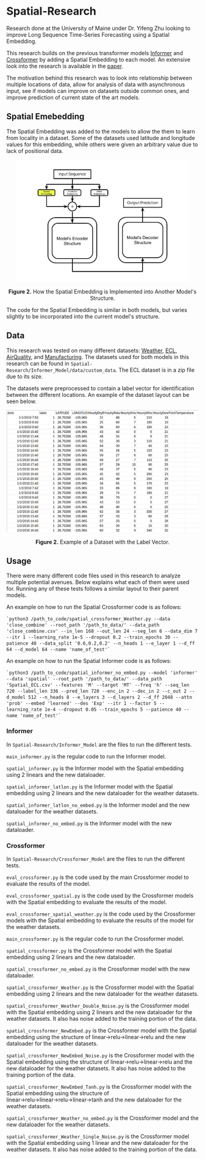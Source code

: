 # Spatial-Research
Research done at the University of Maine under Dr. Yifeng Zhu looking to improve Long Sequence Time-Series Forecasting using a Spatial Embedding. 

This research builds on the previous transformer models [Informer](https://github.com/zhouhaoyi/Informer2020) and [Crossformer](https://github.com/Thinklab-SJTU/Crossformer) by adding a Spatial Embedding to each model. An extensive look into the research is available in the [paper](https://digitalcommons.library.umaine.edu/etd/4049/). 

The motivation behind this research was to look into relationship between multiple locations of data, allow for analysis of data with asynchronous input, see if models can improve on datasets outside common ones, and improve prediction of current state of the art models. 


## Spatial Emebedding
The Spatial Embedding was added to the models to allow the them to learn from locality in a dataset. Some of the datasets used latitude and longitude values for this embedding, while others were given an arbitrary value due to lack of positional data.

<p align="center">
<img src=".\Photos\Spatial_Embedding.jpg" height = "320" alt="" align=center />
<br><br>
<b>Figure 2.</b> How the Spatial Embedding is Implemented into Another Model's Structure.
</p>

The code for the Spatial Embedding is similar in both models, but varies slightly to be incorporated into the current model's structure. 

## Data
This research was tested on many different datasets: [Weather](https://www.ncei.noaa.gov/data/local-climatological-data/), [ECL](https://doi.org/10.24432/C58C86), [AirQuality](https://doi.org/10.24432/C5RK5G), and [Manufacturing](https://www.kaggle.com/dsv/8684322). The datasets used for both models in this research can be found in `Spatial-Research/Informer_Model/data/custom_data`. The ECL dataset is in a zip file due to its size. 

The datasets were preprocessed to contain a label vector for identification between the different locations. An example of the dataset layout can be seen below.

<p align="center">
<img src=".\Photos\Dataset_Example.png" height = "320" alt="" align=center />
<br><br>
<b>Figure 2.</b> Example of a Dataset with the Label Vector.
</p>

## Usage
There were many different code files used in this research to analyze multiple potential avenues. Below explains what each of them were used for. Running any of these tests follows a similar layout to their parent models. 

An example on how to run the Spatial Crossformer code is as follows: 

    `python3 /path_to_code/spatial_crossformer_Weather.py --data 'close_combine' --root_path '/path_to_data/' --data_path 'close_combine.csv' --in_len 168 --out_len 24 --seg_len 6 --data_dim 7 --itr 1 --learning_rate 1e-5 --dropout 0.2 --train_epochs 30 --patience 40 --data_split '0.6,0.2,0.2' --n_heads 1 --e_layer 1 --d_ff 64 --d_model 64 --name 'name_of_test'`

An example on how to run the Spatial Informer code is as follows: 

    `python3 /path_to_code/spatial_informer_no_embed.py --model 'informer' --data 'spatial' --root_path '/path_to_data/' --data_path 'Spatial_ECL.csv' --features 'M' --target 'MT' --freq 'h' --seq_len 720 --label_len 336 --pred_len 720 --enc_in 2 --dec_in 2 --c_out 2 --d_model 512 --n_heads 8 --e_layers 3 --d_layers 2 --d_ff 2048 --attn 'prob' --embed 'learned' --des 'Exp' --itr 1 --factor 5 --learning_rate 1e-4 --dropout 0.05 --train_epochs 5 --patience 40 --name 'name_of_test'`


### Informer
In `Spatial-Research/Informer_Model` are the files to run the different tests. 

`main_informer.py` is the regular code to run the Informer model.

`spatial_informer.py` is the Informer model with the Spatial embedding using 2 linears and the new dataloader. 

`spatial_informer_latlon.py` is the Informer model with the Spatial embedding using 2 linears and the new dataloader for the weather datasets. 

`spatial_informer_latlon_no_embed.py` is the Informer model and the new dataloader for the weather datasets. 

`spatial_informer_no_embed.py` is the Informer model with the new dataloader. 

### Crossformer
In `Spatial-Research/Crossformer_Model` are the files to run the different tests.

`eval_crossformer.py` is the code used by the main Crossformer model to evaluate the results of the model.

`eval_crossformer_spatial.py` is the code used by the Crossformer models with the Spatial embedding to evaluate the results of the model.

`eval_crossformer_spatial_weather.py` is the code used by the Crossformer models with the Spatial embedding to evaluate the results of the model for the weather datasets.

`main_crossformer.py` is the regular code to run the Crossformer model.

`spatial_crossformer.py` is the Crossformer model with the Spatial embedding using 2 linears and the new dataloader. 

`spatial_crossformer_no_embed.py` is the Crossformer model with the new dataloader. 

`spatial_crossformer_Weather.py` is the Crossformer model with the Spatial embedding using 2 linears and the new dataloader for the weather datasets. 

`spatial_crossformer_Weather_Double_Noise.py` is the Crossformer model with the Spatial embedding using 2 linears and the new dataloader for the weather datasets. It also has noise added to the training portion of the data.  

`spatial_crossformer_NewEmbed.py` is the Crossformer model with the Spatial embedding using the structure of linear→relu→linear→relu and the new dataloader for the weather datasets. 

`spatial_crossformer_NewEmbed_Noise.py`  is the Crossformer model with the Spatial embedding using the structure of linear→relu→linear→relu and the new dataloader for the weather datasets. It also has noise added to the training portion of the data.  

`spatial_crossformer_NewEmbed_Tanh.py` is the Crossformer model with the Spatial embedding using the structure of linear→relu→linear→relu→linear→tanh and the new dataloader for the weather datasets. 

`spatial_crossformer_Weather_no_embed.py` is the Crossformer model and the new dataloader for the weather datasets. 

`spatial_crossformer_Weather_Single_Noise.py` is the Crossformer model with the Spatial embedding using 1 linear and the new dataloader for the weather datasets. It also has noise added to the training portion of the data. 
